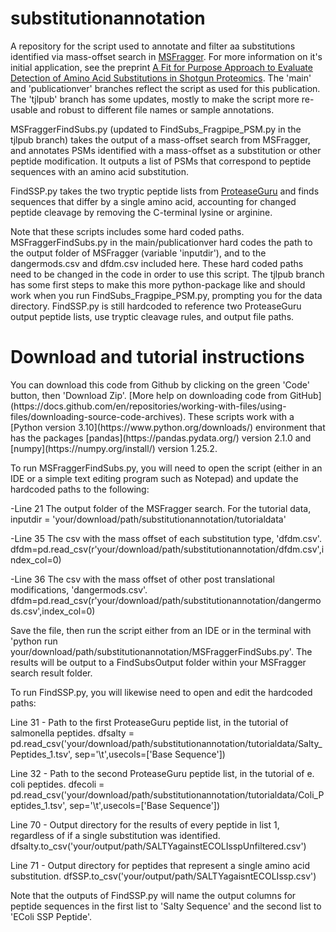 # substitutionannotation
A repository for the script used to annotate and filter aa substitutions identified via mass-offset search in [MSFragger](https://fragpipe.nesvilab.org/). For more information on it's initial application, see the preprint [A Fit for Purpose Approach to Evaluate Detection of Amino Acid Substitutions in Shotgun Proteomics](https://doi.org/10.1101/2023.08.09.552645). The 'main' and 'publicationver' branches reflect the script as used for this publication. The 'tjlpub' branch has some updates, mostly to make the script more re-usable and robust to different file names or sample annotations.

MSFraggerFindSubs.py (updated to FindSubs_Fragpipe_PSM.py in the tjlpub branch) takes the output of a mass-offset search from MSFragger, and annotates PSMs identified with a mass-offset as a substitution or other peptide modification. It outputs a list of PSMs that correspond to peptide sequences with an amino acid substitution.

FindSSP.py takes the two tryptic peptide lists from [ProteaseGuru](https://github.com/smith-chem-wisc/ProteaseGuru) and finds sequences that differ by a single amino acid, accounting for changed peptide cleavage by removing the C-terminal lysine or arginine. 

Note that these scripts includes some hard coded paths. MSFraggerFindSubs.py in the main/publicationver hard codes the path to the output folder of MSFragger (variable 'inputdir'), and to the dangermods.csv and dfdm.csv included here. These hard coded paths need to be changed in the code in order to use this script. The tjlpub branch has some first steps to make this more python-package like and should work when you run FindSubs_Fragpipe_PSM.py, prompting you for the data directory. FindSSP.py is still hardcoded to reference two ProteaseGuru output peptide lists, use tryptic cleavage rules, and output file paths.

<h1>Download and tutorial instructions</h1>
You can download this code from Github by clicking on the green 'Code' button, then 'Download Zip'. [More help on downloading code from GitHub](https://docs.github.com/en/repositories/working-with-files/using-files/downloading-source-code-archives). These scripts work with a [Python version 3.10](https://www.python.org/downloads/) environment that has the packages [pandas](https://pandas.pydata.org/) version 2.1.0 and [numpy](https://numpy.org/install/) version 1.25.2.

To run MSFraggerFindSubs.py, you will need to open the script (either in an IDE or a simple text editing program such as Notepad) and update the hardcoded paths to the following:

-Line 21 The output folder of the MSFragger search. For the tutorial data, inputdir = 'your/download/path/substitutionannotation/tutorialdata'

-Line 35 The csv with the mass offset of each substitution type, 'dfdm.csv'. dfdm=pd.read_csv(r'your/download/path/substitutionannotation/dfdm.csv',index_col=0)

-Line 36 The csv with the mass offset of other post translational modifications, 'dangermods.csv'. dfdm=pd.read_csv(r'your/download/path/substitutionannotation/dangermods.csv',index_col=0)

Save the file, then run the script either from an IDE or in the terminal with 'python run your/download/path/substitutionannotation/MSFraggerFindSubs.py'. The results will be output to a FindSubsOutput folder within your MSFragger search result folder.

To run FindSSP.py, you will likewise need to open and edit the hardcoded paths:

Line 31 - Path to the first ProteaseGuru peptide list, in the tutorial of salmonella peptides. dfsalty = pd.read_csv('your/download/path/substitutionannotation/tutorialdata/Salty_Peptides_1.tsv', sep='\t',usecols=['Base Sequence'])

Line 32 - Path to the second ProteaseGuru peptide list, in the tutorial of e. coli peptides. dfecoli = pd.read_csv('your/download/path/substitutionannotation/tutorialdata/Coli_Peptides_1.tsv', sep='\t',usecols=['Base Sequence'])

Line 70 - Output directory for the results of every peptide in list 1, regardless of if a single substitution was identified. dfsalty.to_csv('your/output/path/SALTYagainstECOLIsspUnfiltered.csv')

Line 71 - Output directory for peptides that represent a single amino acid substitution. dfSSP.to_csv('your/output/path/SALTYagaisntECOLIssp.csv')

Note that the outputs of FindSSP.py will name the output columns for peptide sequences in the first list to 'Salty Sequence' and the second list to 'EColi SSP Peptide'.
